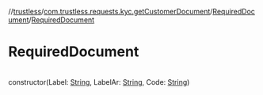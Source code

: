 //[trustless](../../../index.md)/[com.trustless.requests.kyc.getCustomerDocument](../index.md)/[RequiredDocument](index.md)/[RequiredDocument](-required-document.md)

# RequiredDocument

\
constructor(Label: [String](https://kotlinlang.org/api/latest/jvm/stdlib/kotlin/-string/index.html), LabelAr: [String](https://kotlinlang.org/api/latest/jvm/stdlib/kotlin/-string/index.html), Code: [String](https://kotlinlang.org/api/latest/jvm/stdlib/kotlin/-string/index.html))

